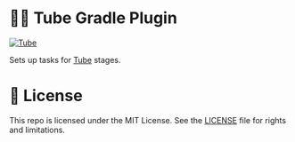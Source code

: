# 🚰🐘 Tube Gradle Plugin

[![Tube](https://jenkins.log-g.co/buildStatus/icon?job=phatblat/TubeGradlePlugin/master)](https://jenkins.log-g.co/job/phatblat/job/TubeGradlePlugin/job/master/)

Sets up tasks for [Tube](https://github.com/phatblat/Tube) stages.

# 📄 License

This repo is licensed under the MIT License. See the [LICENSE](LICENSE.md) file for rights and limitations.
